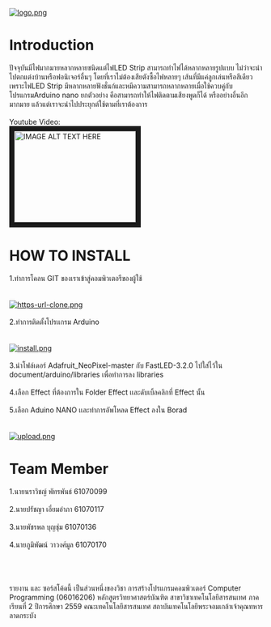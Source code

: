 [![logo.png](https://i.postimg.cc/Z523JQZ0/logo.png)](https://postimg.cc/Hr0j2BrC)

# Introduction
  ปัจจุบันมีไฟมากมายหลากหลายชนิดแต่ไฟLED Strip สามารถทำไฟได้หลากหลายรูปแบบ ไม่ว่าจะนำไปตกแต่งบ้านหรือฟอนิเจอร์อื่นๆ โดยที่เราไม่ต้องเสียตังซื้อไฟหลายๆ เส้นที่มีแค่ลูกเล่นหรือสีเดียว เพราะไฟLED Strip มีหลากหลายฟังชั่นก์และหมีความสามารถหลากหลายเมื่อใช้ควบคู่กับโปรแกรมArduino nano ยกตัวอย่าง คือสามารถทำให้ไฟติดตามเสียงพูดก็ได้ หรืออย่างอื่นอีกมากมาย แล้วแต่เราจะนำไปประยุกต์ใช้ตามที่เราต้องการ
  <br/> <br/> Youtube Video:<br/><a href="https://www.youtube.com/watch?v=3U6LVxQTZfc
" target="_blank"><img src="https://img.youtube.com/vi/3U6LVxQTZfc/0.jpg"
alt="IMAGE ALT TEXT HERE" width="240" height="180" border="10" /></a>
  
  # HOW TO INSTALL

  1.ทำการโคลน GIT ของเราเข้าสู่คอมพิวเตอรืของผู้ใช้<br/><br/>      
  [![https-url-clone.png](https://i.postimg.cc/wMy9VwyR/https-url-clone.png)](https://postimg.cc/8fG8kBbT)<br/>  
  2.ทำการติดตั้งโปรเเกรม Arduino<br/><br/>       
  [![install.png](https://i.postimg.cc/qBsrk6cT/install.png)](https://postimg.cc/Lh8wDX0C)<br/>  
  3.นำโฟล์เดอร์ Adafruit_NeoPixel-master กับ FastLED-3.2.0 ไปใส่ไว้ใน document/arduino/libraries เพื่อทำการลง libraries<br/>  
  4.เลือก Effect ที่ต้องการใน Folder Effect เเละดับเบิ้ลคลิกที่ Effect นั้น<br/>  
  5.เลือก Aduino NANO เเละทำการอัพโหลด Effect ลงใน Borad<br/><br/>  
  [![upload.png](https://i.postimg.cc/sxv5JC4P/upload.png)](https://postimg.cc/64x79SST)<br/>  
  
  
  # Team Member
  1.นายนราวิชญ์ พัทรพันธ์ 61070099 <br/> <br/> 
  2.นายปรัชญา เอี่ยมอำภา 61070117 <br/> <br/> 
  3.นายพัชรพล บุญชุ่ม 61070136 <br/> <br/> 
  4.นายภูมิพัฒน์ วาวงศ์มูล 61070170
  <br/> <br/> <br/> <br/> <br/>
  รายงาน และ ซอร์สโค้ดนี้ เป็นส่วนหนึ่งของวิชา การสร้างโปรแกรมคอมพิวเตอร์ Computer Programming (06016206)
หลักสูตรวิทยาศาสตร์บัณฑิต สาขาวิชาเทคโนโลยีสารสนเทศ
ภาคเรียนที่ 2 ปีการศึกษา 2559
คณะเทคโนโลยีสารสนเทศ
สถาบันเทคโนโลยีพระจอมเกล้าเจ้าคุณทหารลาดกระบัง
  
